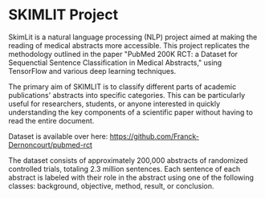 # SKIMLIT Project

SkimLit is a natural language processing (NLP) project aimed at making the reading of medical abstracts more accessible. This project replicates the methodology outlined in the paper "PubMed 200K RCT: a Dataset for Sequenctial Sentence Classification in Medical Abstracts," using TensorFlow and various deep learning techniques.

The primary aim of SKIMLIT is to classify different parts of academic publications' abstracts into specific categories. This can be particularly useful for researchers, students, or anyone interested in quickly understanding the key components of a scientific paper without having to read the entire document.

Dataset is available over here: https://github.com/Franck-Dernoncourt/pubmed-rct

The dataset consists of approximately 200,000 abstracts of randomized controlled trials, totaling 2.3 million sentences. Each sentence of each abstract is labeled with their role in the abstract using one of the following classes: background, objective, method, result, or conclusion. 
